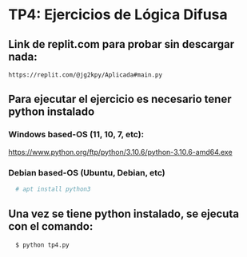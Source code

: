 # TP4: Ejercicios de Lógica Difusa

## Link de replit.com para probar sin descargar nada:
```
https://replit.com/@jg2kpy/Aplicada#main.py
```

## Para ejecutar el ejercicio es necesario tener python instalado

### Windows based-OS (11, 10, 7, etc): 
https://www.python.org/ftp/python/3.10.6/python-3.10.6-amd64.exe

### Debian based-OS (Ubuntu, Debian, etc)
```bash
  # apt install python3
```

## Una vez se tiene python instalado, se ejecuta con el comando:
```bash
  $ python tp4.py
```
